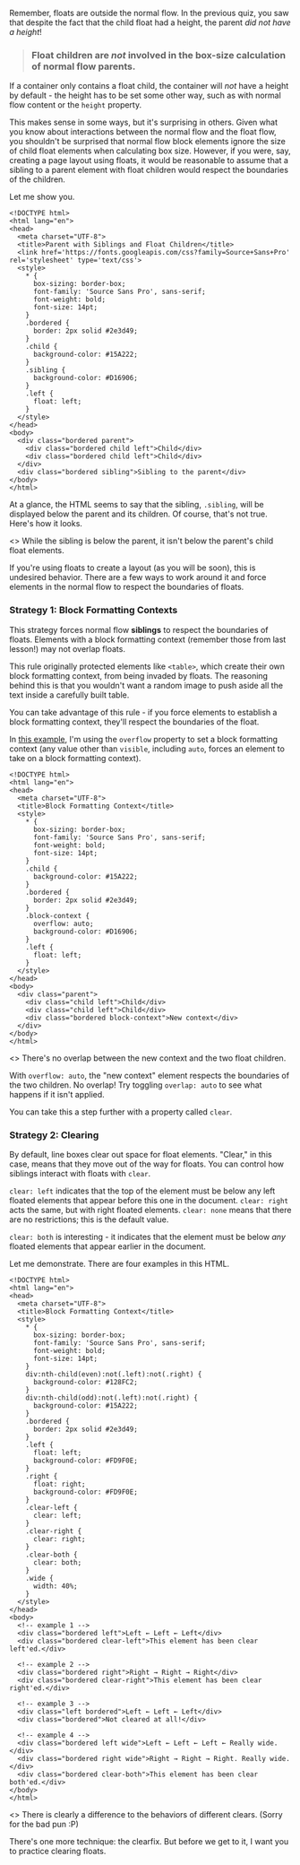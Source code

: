 Remember, floats are outside the normal flow. In the previous quiz, you saw that despite the fact that the child float had a height, the parent *did not have a height*!

> ### Float children are *not* involved in the box-size calculation of normal flow parents.

If a container only contains a float child, the container will *not* have a height by default - the height has to be set some other way, such as with normal flow content or the `height` property.

This makes sense in some ways, but it's surprising in others. Given what you know about interactions between the normal flow and the float flow, you shouldn't be surprised that normal flow block elements ignore the size of child float elements when calculating box size. However, if you were, say, creating a page layout using floats, it would be reasonable to assume that a sibling to a parent element with float children would respect the boundaries of the children.

Let me show you.

    <!DOCTYPE html>
    <html lang="en">
    <head>
      <meta charset="UTF-8">
      <title>Parent with Siblings and Float Children</title>
      <link href='https://fonts.googleapis.com/css?family=Source+Sans+Pro' rel='stylesheet' type='text/css'>
      <style>
        * {
          box-sizing: border-box;
          font-family: 'Source Sans Pro', sans-serif;
          font-weight: bold;
          font-size: 14pt;
        }
        .bordered {
          border: 2px solid #2e3d49;
        }
        .child {
          background-color: #15A222;
        }
        .sibling {
          background-color: #D16906;
        }
        .left {
          float: left;
        }
      </style>
    </head>
    <body>
      <div class="bordered parent">
        <div class="bordered child left">Child</div>
        <div class="bordered child left">Child</div>
      </div>
      <div class="bordered sibling">Sibling to the parent</div>
    </body>
    </html>

At a glance, the HTML seems to say that the sibling, `.sibling`, will be displayed below the parent and its children. Of course, that's not true. Here's how it looks.

<<img of parents sibling>>
While the sibling is below the parent, it isn't below the parent's child float elements.

If you're using floats to create a layout (as you will be soon), this is undesired behavior. There are a few ways to work around it and force elements in the normal flow to respect the boundaries of floats.

### Strategy 1: Block Formatting Contexts

This strategy forces normal flow **siblings** to respect the boundaries of floats. Elements with a block formatting context (remember those from last lesson!) may not overlap floats.

This rule originally protected elements like `<table>`, which create their own block formatting context, from being invaded by floats. The reasoning behind this is that you wouldn't want a random image to push aside all the text inside a carefully built table.

You can take advantage of this rule - if you force elements to establish a block formatting context, they'll respect the boundaries of the float.

In [this example](http://udacity.github.io/fend/fend-refresh/lesson6-part2/float-block-formatting.html), I'm using the `overflow` property to set a block formatting context (any value other than `visible`, including `auto`, forces an element to take on a block formatting context).

    <!DOCTYPE html>
    <html lang="en">
    <head>
      <meta charset="UTF-8">
      <title>Block Formatting Context</title>
      <style>
        * {
          box-sizing: border-box;
          font-family: 'Source Sans Pro', sans-serif;
          font-weight: bold;
          font-size: 14pt;
        }
        .child {
          background-color: #15A222;
        }
        .bordered {
          border: 2px solid #2e3d49;
        }
        .block-context {
          overflow: auto;
          background-color: #D16906;
        }
        .left {
          float: left;
        }
      </style>
    </head>
    <body>
      <div class="parent">
        <div class="child left">Child</div>
        <div class="child left">Child</div>
        <div class="bordered block-context">New context</div>
      </div>
    </body>
    </html>

<<img of example>>
There's no overlap between the new context and the two float children.

With `overflow: auto`, the "new context" element respects the boundaries of the two children. No overlap! Try toggling `overlap: auto` to see what happens if it isn't applied.

You can take this a step further with a property called `clear`.

### Strategy 2: Clearing

By default, line boxes clear out space for float elements. "Clear," in this case, means that they move out of the way for floats. You can control how siblings interact with floats with `clear`.

`clear: left` indicates that the top of the element must be below any left floated elements that appear before this one in the document. `clear: right` acts the same, but with right floated elements. `clear: none` means that there are no restrictions; this is the default value.

`clear: both` is interesting - it indicates that the element must be below *any* floated elements that appear earlier in the document.

Let me demonstrate. There are four examples in this HTML.

    <!DOCTYPE html>
    <html lang="en">
    <head>
      <meta charset="UTF-8">
      <title>Block Formatting Context</title>
      <style>
        * {
          box-sizing: border-box;
          font-family: 'Source Sans Pro', sans-serif;
          font-weight: bold;
          font-size: 14pt;
        }
        div:nth-child(even):not(.left):not(.right) {
          background-color: #128FC2;
        }
        div:nth-child(odd):not(.left):not(.right) {
          background-color: #15A222;
        }
        .bordered {
          border: 2px solid #2e3d49;
        }
        .left {
          float: left;
          background-color: #FD9F0E;
        }
        .right {
          float: right;
          background-color: #FD9F0E;
        }
        .clear-left {
          clear: left;
        }
        .clear-right {
          clear: right;
        }
        .clear-both {
          clear: both;
        }
        .wide {
          width: 40%;
        }
      </style>
    </head>
    <body>
      <!-- example 1 -->
      <div class="bordered left">Left ← Left ← Left</div>
      <div class="bordered clear-left">This element has been clear left'ed.</div>

      <!-- example 2 -->
      <div class="bordered right">Right → Right → Right</div>
      <div class="bordered clear-right">This element has been clear right'ed.</div>

      <!-- example 3 -->
      <div class="left bordered">Left ← Left ← Left</div>
      <div class="bordered">Not cleared at all!</div>

      <!-- example 4 -->
      <div class="bordered left wide">Left ← Left ← Left ← Really wide.</div>
      <div class="bordered right wide">Right → Right → Right. Really wide.</div>
      <div class="bordered clear-both">This element has been clear both'ed.</div>
    </body>
    </html>

<<img of clears>>
There is clearly a difference to the behaviors of different clears. (Sorry for the bad pun :P)

There's one more technique: the clearfix. But before we get to it, I want you to practice clearing floats.